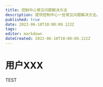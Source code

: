 ```yaml
---
title: 控制中心常见问题解决方法
description: 提供控制中心一些常见问题解决方法。
published: true
date: 2022-06-10T10:00:09.122Z
tags: 
editor: markdown
dateCreated: 2022-06-10T10:00:09.122Z
---
```


# 用户XXX

TEST

# 